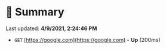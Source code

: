 # 📖 Summary
Last updated: **4/9/2021, 2:24:46 PM**

- `GET` [https://google.com](https://google.com) - **Up** (200ms)

